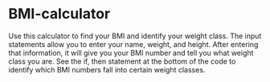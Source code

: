 # BMI-calculator
Use this calculator to find your BMI and identify your weight class.
The input statements allow you to enter your name, weight, and height. 
After entering that information, it will give you your BMI number and tell you what weight class you are.
See the if, then statement at the bottom of the code to identify which BMI numbers fall into certain weight classes.
